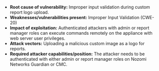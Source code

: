 - **Root cause of vulnerability:** Improper input validation during custom report logo upload.
- **Weaknesses/vulnerabilities present:** Improper Input Validation (CWE-20)
- **Impact of exploitation:** Authenticated attackers with admin or report manager roles can execute commands remotely on the appliance with web server user privileges.
- **Attack vectors:** Uploading a malicious custom image as a logo for reports.
- **Required attacker capabilities/position:** The attacker needs to be authenticated with either admin or report manager roles on Nozomi Networks Guardian or CMC.